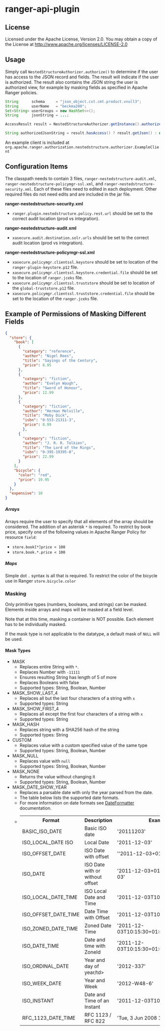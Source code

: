 <!---
Licensed to the Apache Software Foundation (ASF) under one
or more contributor license agreements.  See the NOTICE file
distributed with this work for additional information
regarding copyright ownership.  The ASF licenses this file
to you under the Apache License, Version 2.0 (the
"License"); you may not use this file except in compliance
with the License.  You may obtain a copy of the License at

  http://www.apache.org/licenses/LICENSE-2.0

Unless required by applicable law or agreed to in writing,
software distributed under the License is distributed on an
"AS IS" BASIS, WITHOUT WARRANTIES OR CONDITIONS OF ANY
KIND, either express or implied.  See the License for the
specific language governing permissions and limitations
under the License.
-->

# ranger-api-plugin

## License
Licensed under the Apache License, Version 2.0.   You may obtain a copy of the License at http://www.apache.org/licenses/LICENSE-2.0

## Usage

Simply call `NestedStructureAuthorizer.authorize()` to determine if the user has access to the JSON record and fields.
The result will indicate if the user is authorized. The result also contains the JSON string the user is authorized view, for example by masking fields as specified in Apache Ranger policies.
```java
String      schema     = "json_object.cxt.cmt.product.vnull3";
String      userName   = "beckma200";
Set<String> userGroups = new HashSet<>();
String      jsonString = ...;

AccessResult result = NestedStructureAuthorizer.getInstance().authorize(schema, userName, userGroups, jsonString, NestedStructureAccessType.READ);

String authorizedJsonString = result.hasAccess() ? result.getJson() : null;
```

An example client is included at `org.apache.ranger.authorization.nestedstructure.authorizer.ExampleClient`

## Configuration Items
The classpath needs to contain 3 files, `ranger-nestedstructure-audit.xml`,
`ranger-nestedstructure-policymgr-ssl.xml`, and `ranger-nestedstructure-security.xml`.
Each of these files need to edited in each deployment.
Other required files do not need edits and are included in the jar file.

**ranger-nestedstructure-security.xml**
- `ranger.plugin.nestedstructure.policy.rest.url` should be set to the correct audit location (prod vs integration).


**ranger-nestedstructure-audit.xml**
- `xasecure.audit.destination.solr.urls` should be set to the correct audit location (prod vs integration).

**ranger-nestedstructure-policymgr-ssl.xml**
- `xasecure.policymgr.clientssl.keystore` should be set to location of the `ranger-plugin-keystore.p12` file.
- `xasecure.policymgr.clientssl.keystore.credential.file` should be set to the location of `ranger.jceks` file.
- `xasecure.policymgr.clientssl.truststore` should be set to location of the `global-truststore.p12` file.
- `xasecure.policymgr.clientssl.truststore.credential.file` should be set to the location of the `ranger.jceks` file.


## Example of Permissions of Masking Different Fields

```json
{
  "store": {
    "book": [
      {
        "category": "reference",
        "author": "Nigel Rees",
        "title": "Sayings of the Century",
        "price": 8.95
      },
      {
        "category": "fiction",
        "author": "Evelyn Waugh",
        "title": "Sword of Honour",
        "price": 12.99
      },
      {
        "category": "fiction",
        "author": "Herman Melville",
        "title": "Moby Dick",
        "isbn": "0-553-21311-3",
        "price": 8.99
        },
      {
        "category": "fiction",
        "author": "J. R. R. Tolkien",
        "title": "The Lord of the Rings",
        "isbn": "0-395-19395-8",
        "price": 22.99
      }
    ],
    "bicycle": {
      "color": "red",
      "price": 19.95
    }
  },
  "expensive": 10
}
```

##### Arrays
Arrays require the user to specify that all elements of the array should be considered. The addition of an asterisk `*` is required.
To restrict by book price, specify one of the following values in Apache Ranger Policy for resource `field`:

- `store.book[*]price < 100`
- `store.book.*.price < 100`

##### Maps
Simple dot `.` syntax is all that is required.
To restrict the color of the bicycle use in Ranger
`store.bicycle.color`

### Masking
Only primitive types (numbers, booleans, and strings) can be masked.
Elements inside arrays and maps will be masked at a field level.

Note that at this time, masking a container is NOT possible.  Each element has to be individually masked.

If the mask type is not applicable to the datatype, a default mask of `NULL` will be used.

#### Mask Types
* MASK
  * Replaces entire String with `*`.
  * Replaces Number with `-11111`
  * Ensures resulting String has length of 5 of more
  * Replaces Booleans with false
  * Supported types: String, Boolean, Number
* MASK_SHOW_LAST_4
  * Replaces all but the last four characters of a string with `x`
  * Supported types: String
* MASK_SHOW_FIRST_4
  * Replaces all except the first four characters of a string with `x`
  * Supported types: String
* MASK_HASH
  * Replaces string with a SHA256 hash of the string
  * Supported types: String
* CUSTOM
  * Replaces value with a custom specified value of the same type
  * Supported types: String, Boolean, Number
* MASK_NULL
  * Replaces value with `null`
  * Supported types: String, Boolean, Number
* MASK_NONE
  * Returns the value without changing it
  * Supported types: String, Boolean, Number
* MASK_DATE_SHOW_YEAR
  * Replaces a parsable date with only the year parsed from the date.
  * The table below lists the supported date formats.
  * For more information on date formats see [DateFormatter](https://docs.oracle.com/javase/8/docs/api/java/time/format/DateTimeFormatter.html) documentation.
  * <table>
     <tr><th>Format</th><th>Description</th><th>Example</th></tr>
     <tr><td>BASIC_ISO_DATE</td><td>Basic ISO date</td><td>'20111203'</td></tr>
     <tr><td>ISO_LOCAL_DATE	ISO</td><td>Local Date</td><td>'2011-12-03'</td></tr>
     <tr><td>ISO_OFFSET_DATE</td><td>ISO Date with offset</td><td>''2011-12-03+01:00'</td></tr>
     <tr><td>ISO_DATE</td><td>ISO Date with or without offset</td><td>'2011-12-03+01:00'; '2011-12-03'</td></tr>
     <tr><td>ISO_LOCAL_DATE_TIME</td><td>ISO Local Date and Time</td><td>'2011-12-03T10:15:30'</td></tr>
     <tr><td>ISO_OFFSET_DATE_TIME</td><td>Date Time with Offset</td><td>'2011-12-03T10:15:30+01:00'</td></tr>
     <tr><td>ISO_ZONED_DATE_TIME</td><td>Zoned Date Time</td><td>'2011-12-03T10:15:30+01:00[Europe/Paris]'</td></tr>
     <tr><td>ISO_DATE_TIME</td><td>Date and time with ZoneId</td><td>'2011-12-03T10:15:30+01:00[Europe/Paris]'</td></tr>
     <tr><td>ISO_ORDINAL_DATE</td><td>Year and day of year/td><td>'2012-337'</td></tr>
     <tr><td>ISO_WEEK_DATE</td><td>Year and Week</td><td>'2012-W48-6'</td></tr>
     <tr><td>ISO_INSTANT</td><td>Date and Time of an Instant</td><td>'2011-12-03T10:15:30Z'</td></tr>
     <tr><td>RFC_1123_DATE_TIME</td><td>RFC 1123 / RFC 822</td><td>'Tue, 3 Jun 2008 11:05:30 GMT'</td></tr>
     </table>


